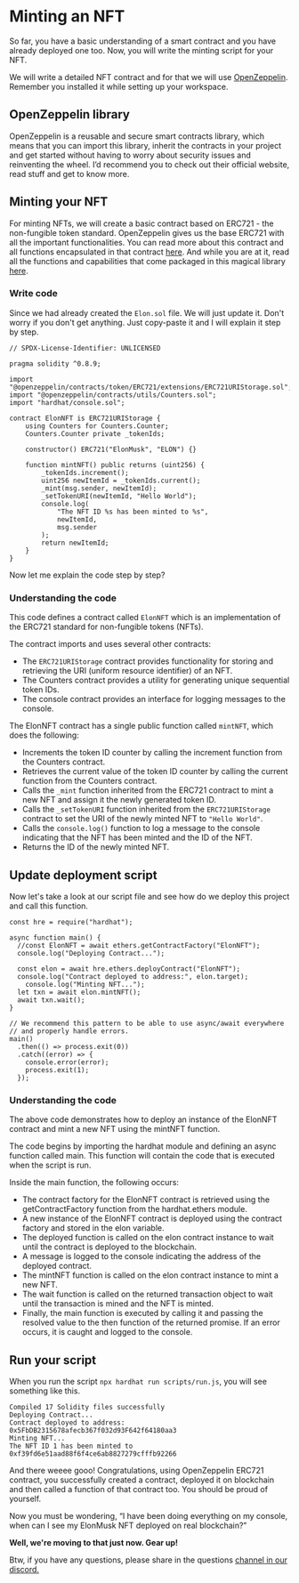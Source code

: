 # Minting an NFT

So far, you have a basic understanding of a smart contract and you have already deployed one too. Now, you will write the minting script for your NFT.

We will write a detailed NFT contract and for that we will use [OpenZeppelin](https://openzeppelin.com/). Remember you installed it while setting up your workspace.

## OpenZeppelin library

OpenZeppelin is a reusable and secure smart contracts library, which means that you can import this library, inherit the contracts in your project and get started without having to worry about security issues and reinventing the wheel. I’d recommend you to check out their official website, read stuff and get to know more.

## Minting your NFT

For minting NFTs, we will create a basic contract based on ERC721 - the non-fungible token standard. OpenZeppelin gives us the base ERC721 with all the important functionalities. You can read more about this contract and all functions encapsulated in that contract [here](https://docs.openzeppelin.com/contracts/4.x/erc721). And while you are at it, read all the functions and capabilities that come packaged in this magical library [here](https://docs.openzeppelin.com/contracts/4.x/api/token/erc721).

### Write code

Since we had already created the `Elon.sol` file. We will just update it. Don't worry if you don't get anything. Just copy-paste it and I will explain it step by step.

```
// SPDX-License-Identifier: UNLICENSED

pragma solidity ^0.8.9;

import "@openzeppelin/contracts/token/ERC721/extensions/ERC721URIStorage.sol";
import "@openzeppelin/contracts/utils/Counters.sol";
import "hardhat/console.sol";

contract ElonNFT is ERC721URIStorage {
    using Counters for Counters.Counter;
    Counters.Counter private _tokenIds;

    constructor() ERC721("ElonMusk", "ELON") {}

    function mintNFT() public returns (uint256) {
        _tokenIds.increment();
        uint256 newItemId = _tokenIds.current();
        _mint(msg.sender, newItemId);
        _setTokenURI(newItemId, "Hello World");
        console.log(
            "The NFT ID %s has been minted to %s",
            newItemId,
            msg.sender
        );
        return newItemId;
    }
}
```

Now let me explain the code step by step?

### Understanding the code

This code defines a contract called `ElonNFT` which is an implementation of the ERC721 standard for non-fungible tokens (NFTs).

The contract imports and uses several other contracts:

- The `ERC721URIStorage` contract provides functionality for storing and retrieving the URI (uniform resource identifier) of an NFT.
- The Counters contract provides a utility for generating unique sequential token IDs.
- The console contract provides an interface for logging messages to the console.

The ElonNFT contract has a single public function called `mintNFT`, which does the following:

- Increments the token ID counter by calling the increment function from the Counters contract.
- Retrieves the current value of the token ID counter by calling the current function from the Counters contract.
- Calls the `_mint` function inherited from the ERC721 contract to mint a new NFT and assign it the newly generated token ID.
- Calls the `_setTokenURI` function inherited from the `ERC721URIStorage` contract to set the URI of the newly minted NFT to `"Hello World"`.
- Calls the `console.log()` function to log a message to the console indicating that the NFT has been minted and the ID of the NFT.
- Returns the ID of the newly minted NFT.

## Update deployment script

Now let's take a look at our script file and see how do we deploy this project and call this function.

```
const hre = require("hardhat");

async function main() {
  //const ElonNFT = await ethers.getContractFactory("ElonNFT");
  console.log("Deploying Contract...");

  const elon = await hre.ethers.deployContract("ElonNFT");
  console.log("Contract deployed to address:", elon.target);
	console.log("Minting NFT...");
  let txn = await elon.mintNFT();
  await txn.wait();
}

// We recommend this pattern to be able to use async/await everywhere
// and properly handle errors.
main()
  .then(() => process.exit(0))
  .catch((error) => {
    console.error(error);
    process.exit(1);
  });
```

### Understanding the code

The above code demonstrates how to deploy an instance of the ElonNFT contract and mint a new NFT using the mintNFT function.

The code begins by importing the hardhat module and defining an async function called main. This function will contain the code that is executed when the script is run.

Inside the main function, the following occurs:

- The contract factory for the ElonNFT contract is retrieved using the getContractFactory function from the hardhat.ethers module.
- A new instance of the ElonNFT contract is deployed using the contract factory and stored in the elon variable.
- The deployed function is called on the elon contract instance to wait until the contract is deployed to the blockchain.
- A message is logged to the console indicating the address of the deployed contract.
- The mintNFT function is called on the elon contract instance to mint a new NFT.
- The wait function is called on the returned transaction object to wait until the transaction is mined and the NFT is minted.
- Finally, the main function is executed by calling it and passing the resolved value to the then function of the returned promise. If an error occurs, it is caught and logged to the console.

## Run your script

When you run the script `npx hardhat run scripts/run.js`, you will see something like this.

```
Compiled 17 Solidity files successfully
Deploying Contract...
Contract deployed to address: 0x5FbDB2315678afecb367f032d93F642f64180aa3
Minting NFT...
The NFT ID 1 has been minted to 0xf39fd6e51aad88f6f4ce6ab8827279cfffb92266
```

And there weeee gooo! Congratulations, using OpenZeppelin ERC721 contract, you successfully created a contract, deployed it on blockchain and then called a function of that contract too. You should be proud of yourself.

Now you must be wondering, “I have been doing everything on my console, when can I see my ElonMusk NFT deployed on real blockchain?”

**Well, we're moving to that just now. Gear up!**

Btw, if you have any questions, please share in the questions [channel in our discord.](https://discord.gg/vbVMUwXWgc)
